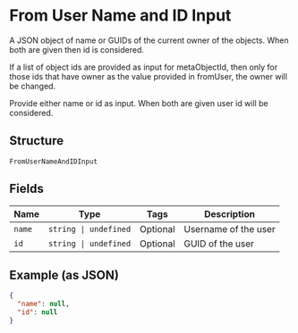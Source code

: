 
# From User Name and ID Input

A JSON object of name or GUIDs of the current owner of the objects. When both are given then id is considered.

If a list of object ids are provided as input for metaObjectId, then only for those ids that have owner as the value provided in fromUser, the owner will be changed.

Provide either name or id as input. When both are given user id will be considered.

## Structure

`FromUserNameAndIDInput`

## Fields

| Name | Type | Tags | Description |
|  --- | --- | --- | --- |
| `name` | `string \| undefined` | Optional | Username of the user |
| `id` | `string \| undefined` | Optional | GUID of the user |

## Example (as JSON)

```json
{
  "name": null,
  "id": null
}
```

